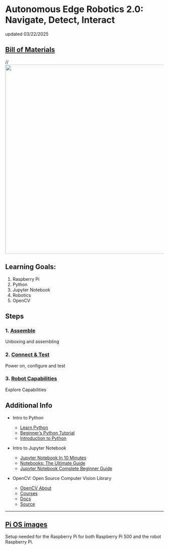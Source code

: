 # Autonomous Edge Robotics 2.0: Navigate, Detect, Interact

updated 03/22/2025

## [Bill of Materials](BillofMaterials.md)

 //<img src="https://github.com/stemoutreach/AutonomousEdgeRobotics2.0/blob/main/zzimages/IMG_2230.jpg" width="600" > 

## Learning Goals:

1. Raspberry Pi
1. Python
1. Jupyter Notebook 
1. Robotics 
1. OpenCV

## Steps

  ### 1. [Assemble](Assemble/README.md) 
Unboxing and assembling 

  ### 2. [Connect & Test](ConnectAndTest/README.md)
Power on, configure and test 

  ### 3. [Robot Capabilities](RobotCapabilities/README.md)
Explore Capabilities
    
## Additional Info
- Intro to Python
  - [Learn Python](https://programiz.pro/learn/master-python)
  - [Beginner’s Python Tutorial](https://python.land/python-tutorial)
  - [Introduction to Python](https://app.datacamp.com/learn/courses/intro-to-python-for-data-science)

- Intro to Jupyter Notebook
  - [Jupyter Notebook In 10 Minutes](https://youtu.be/H9Iu49E6Mxs?si=16GzQfBY0RFZm-9YJupyter)
  - [Notebooks: The Ultimate Guide](https://www.datacamp.com/tutorial/tutorial-jupyter-notebook)
  - [Jupyter Notebook Complete Beginner Guide](https://youtu.be/5pf0_bpNbkw?si=MB17xF2j9rnYH9sX)

- OpenCV: Open Source Computer Vision Library
  - [OpenCV About](https://opencv.org/about)
  - [Courses](https://opencv.org/courses)
  - [Docs](https://docs.opencv.org/4.x)
  - [Source](https://github.com/opencv/opencv)

- - - - - - - -  
## [Pi OS images](zPi-OS-Images/README.md)

Setup needed for the Raspberry Pi for both Raspberry Pi 500 and the robot Raspberry Pi. 

